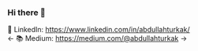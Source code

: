 ### Hi there 👋
🔔 LinkedIn: https://www.linkedin.com/in/abdullahturkak/                                                                                                                 
<- 📚 Medium: https://medium.com/@abdullahturkak ->

